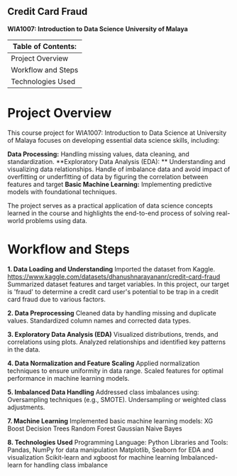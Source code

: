 ## Credit Card Fraud
**WIA1007: Introduction to Data Science**
**University of Malaya**

| **Table of Contents:** |
| ------------------ |
| Project Overview |
| Workflow and Steps |
| Technologies Used |

# Project Overview

This course project for WIA1007: Introduction to Data Science at University of Malaya focuses on developing essential data science skills, including:

**Data Processing:** Handling missing values, data cleaning, and standardization.
**Exploratory Data Analysis (EDA): ** Understanding and visualizing data relationships. Handle of imbalance data and avoid impact of overfitting or underfitting of data by figuring the correlation between features and target
**Basic Machine Learning:** Implementing predictive models with foundational techniques.

The project serves as a practical application of data science concepts learned in the course and highlights the end-to-end process of solving real-world problems using data.

# Workflow and Steps

**1. Data Loading and Understanding**
Imported the dataset from Kaggle.
https://www.kaggle.com/datasets/dhanushnarayananr/credit-card-fraud
Summarized dataset features and target variables.
In this project, our target is 'fraud' to determine a credit card user's potential to be trap in a credit card fraud due to various factors.

**2. Data Preprocessing**
Cleaned data by handling missing and duplicate values.
Standardized column names and corrected data types.

**3. Exploratory Data Analysis (EDA)**
Visualized distributions, trends, and correlations using plots.
Analyzed relationships and identified key patterns in the data.

**4. Data Normalization and Feature Scaling**
Applied normalization techniques to ensure uniformity in data range.
Scaled features for optimal performance in machine learning models.

**5. Imbalanced Data Handling**
Addressed class imbalances using:
Oversampling techniques (e.g., SMOTE).
Undersampling or weighted class adjustments.

**7. Machine Learning**
Implemented basic machine learning models:
XG Boost
Decision Trees
Random Forest
Gaussian Naive Bayes

**8. Technologies Used**
Programming Language: Python
Libraries and Tools:
Pandas, NumPy for data manipulation
Matplotlib, Seaborn for EDA and visualization
Scikit-learn and xgboost for machine learning
Imbalanced-learn for handling class imbalance
